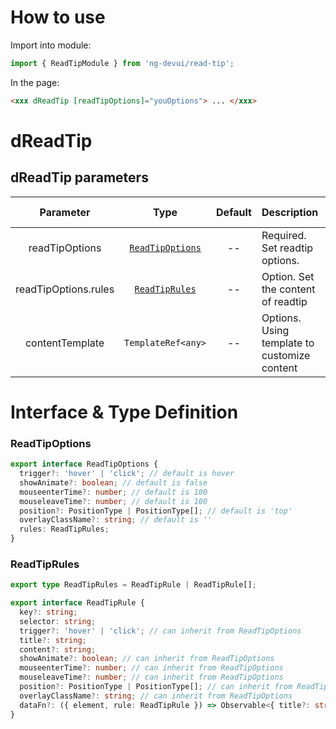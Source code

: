 # How to use

Import into module:

```ts
import { ReadTipModule } from 'ng-devui/read-tip';
```

In the page:

```html
<xxx dReadTip [readTipOptions]="youOptions"> ... </xxx>
```

# dReadTip

## dReadTip parameters

|      Parameter       |                Type                 | Default | Description                                  | Jump to Demo                                           |
| :------------------: | :---------------------------------: | :-----: | :------------------------------------------- | ------------------------------------------------------ |
|    readTipOptions    | [`ReadTipOptions`](#readtipoptions) |   --    | Required. Set readtip options.               | [Basic Usage](demo#basic-usage)                        |
| readTipOptions.rules |   [`ReadTipRules`](#readtiprules)   |   --    | Option. Set the content of readtip           | [Include Multiple Readtip](demo#multi-readtip)         |
|   contentTemplate    |         `TemplateRef<any>`          |   --    | Options. Using template to customize content | [Display Content with Template](demo#readtip-template) |

# Interface & Type Definition

### ReadTipOptions

```ts
export interface ReadTipOptions {
  trigger?: 'hover' | 'click'; // default is hover
  showAnimate?: boolean; // default is false
  mouseenterTime?: number; // default is 100
  mouseleaveTime?: number; // default is 100
  position?: PositionType | PositionType[]; // default is 'top'
  overlayClassName?: string; // default is ''
  rules: ReadTipRules;
}
```

### ReadTipRules

```ts
export type ReadTipRules = ReadTipRule | ReadTipRule[];

export interface ReadTipRule {
  key?: string;
  selector: string;
  trigger?: 'hover' | 'click'; // can inherit from ReadTipOptions
  title?: string;
  content?: string;
  showAnimate?: boolean; // can inherit from ReadTipOptions
  mouseenterTime?: number; // can inherit from ReadTipOptions
  mouseleaveTime?: number; // can inherit from ReadTipOptions
  position?: PositionType | PositionType[]; // can inherit from ReadTipOptions
  overlayClassName?: string; // can inherit from ReadTipOptions
  dataFn?: ({ element, rule: ReadTipRule }) => Observable<{ title?: string; content?: string; template?: TemplateRef<any> }>;
}
```
